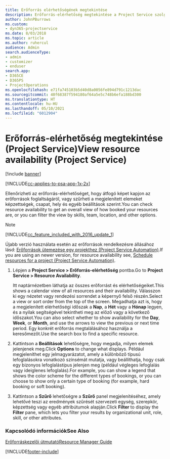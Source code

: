 ```yaml
---
title: Erőforrás elérhetőségének megtekintése
description: Erőforrás-elérhetőség megtekintése a Project Service szolgáltatásban
author: JohnPBurrows
ms.custom:
- dyn365-projectservice
ms.date: 8/03/2018
ms.topic: article
ms.author: ruhercul
audience: Admin
search.audienceType:
- admin
- customizer
- enduser
search.app:
- D365CE
- D365PS
- ProjectOperations
ms.openlocfilehash: e71fa745103b5d40d8a0056fe894d791c1213dac
ms.sourcegitcommit: 40f68387f594180af64a5e5c748b6efa188bd300
ms.translationtype: HT
ms.contentlocale: hu-HU
ms.lasthandoff: 05/10/2021
ms.locfileid: "6012904"
---
```

# <a name="view-resource-availability-project-service"></a><span data-ttu-id="489ce-103">Erőforrás-elérhetőség megtekintése (Project Service)</span><span class="sxs-lookup"><span data-stu-id="489ce-103">View resource availability (Project Service)</span></span>

[!include [banner](../includes/psa-now-project-operations.md)]

[!INCLUDE[cc-applies-to-psa-app-1x-2x](../includes/cc-applies-to-psa-app-1x-2x.md)]

<span data-ttu-id="489ce-104">Ellenőrizheti az erőforrás-elérhetőséget, hogy átfogó képet kapjon az erőforrások foglaltságáról, vagy szűrheti a megjelenített elemeket képzettségek, csapat, hely és egyéb beállítások szerint.</span><span class="sxs-lookup"><span data-stu-id="489ce-104">You can check resource availability to get an overall view of how booked your resources are, or you can filter the view by skills, team, location, and other options.</span></span>  
  
> [!NOTE]
> [!INCLUDE[cc_feature_included_with_2016_update_1](../includes/cc-feature-included-with-2016-update-1.md)]  
> 
>  <span data-ttu-id="489ce-105">Újabb verzió használata esetén az erőforrások rendelkezésre állásához lásd: [Erőforrások ütemezése egy projekthez (Project Service Automation)](../psa/schedule-resources-project.md).</span><span class="sxs-lookup"><span data-stu-id="489ce-105">If you are using an newer version, for resource availability see, [Schedule resources for a project (Project Service Automation)](../psa/schedule-resources-project.md).</span></span>  

1. <span data-ttu-id="489ce-106">Lépjen a **Project Service > Erőforrás-elérhetőség** pontba.</span><span class="sxs-lookup"><span data-stu-id="489ce-106">Go to **Project Service > Resource Availability**.</span></span>  

    <span data-ttu-id="489ce-107">Itt naptárnézetben láthatja az összes erőforrást és elérhetőségeiket.</span><span class="sxs-lookup"><span data-stu-id="489ce-107">This shows a calendar view of all resources and their availability.</span></span> <span data-ttu-id="489ce-108">Válasszon ki egy nézetet vagy rendezési sorrendet a képernyő felső részén.</span><span class="sxs-lookup"><span data-stu-id="489ce-108">Select a view or sort order from the top of the screen.</span></span> <span data-ttu-id="489ce-109">Megadhatja azt is, hogy a megjelenített elérhetőségi időszak a **Nap**, a **Hét** vagy a **Hónap** legyen, és a nyilak segítségével tekintheti meg az előző vagy a következő időszakot.</span><span class="sxs-lookup"><span data-stu-id="489ce-109">You can also select whether to show availability for the **Day**, **Week**, or **Month**, and use the arrows to view the previous or next time period.</span></span> <span data-ttu-id="489ce-110">Egy konkrét erőforrás megtalálásához használja a keresőmezőt.</span><span class="sxs-lookup"><span data-stu-id="489ce-110">Use the search box to find a specific resource.</span></span>  

2. <span data-ttu-id="489ce-111">Kattintson a **Beállítások** lehetőségre, hogy megadja, milyen elemek jelenjenek meg.</span><span class="sxs-lookup"><span data-stu-id="489ce-111">Click **Options** to change what displays.</span></span> <span data-ttu-id="489ce-112">Például megjeleníthet egy jelmagyarázatot, amely a különböző típusú lefoglalásokra vonatkozó színsémát mutatja, vagy beállíthatja, hogy csak egy bizonyos lefoglalástípus jelenjen meg (például végleges lefoglalás vagy ideiglenes lefoglalás).</span><span class="sxs-lookup"><span data-stu-id="489ce-112">For example, you can show a legend that shows the color scheme for the different types of bookings, or you can choose to show only a certain type of booking (for example, hard booking or soft booking).</span></span>  

3. <span data-ttu-id="489ce-113">Kattintson a **Szűrő** lehetőségre a **Szűrő** panel megjelenítéséhez, amely lehetővé teszi az eredmények szűrését szervezeti egység, szerepkör, képzettség vagy egyéb attribútumok alapján.</span><span class="sxs-lookup"><span data-stu-id="489ce-113">Click **Filter** to display the **Filter** pane, which lets you filter your results by organizational unit, role, skill, or other attributes.</span></span>  

### <a name="see-also"></a><span data-ttu-id="489ce-114">Kapcsolódó információk</span><span class="sxs-lookup"><span data-stu-id="489ce-114">See Also</span></span>  
 [<span data-ttu-id="489ce-115">Erőforráskezelői útmutató</span><span class="sxs-lookup"><span data-stu-id="489ce-115">Resource Manager Guide</span></span>](../psa/resource-manager-guide.md)


[!INCLUDE[footer-include](../includes/footer-banner.md)]